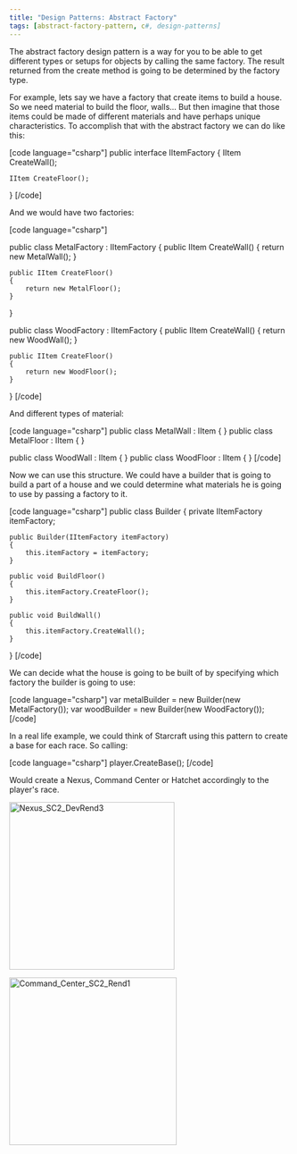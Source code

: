 ```yaml
---
title: "Design Patterns: Abstract Factory"
tags: [abstract-factory-pattern, c#, design-patterns]
---
```


The abstract factory design pattern is a way for you to be able to get different types or setups for objects by calling the same factory. The result returned from the create method is going to be determined by the factory type.
<!--more-->

For example, lets say we have a factory that create items to build a house. So we need material to build the floor, walls... But then imagine that those items could be made of different materials and have perhaps unique characteristics. To accomplish that with the abstract factory we can do like this:

[code language="csharp"]
public interface IItemFactory
{
    IItem CreateWall();

    IItem CreateFloor();
}
[/code]

And we would have two factories:

[code language="csharp"]

public class MetalFactory : IItemFactory
{
    public IItem CreateWall()
    {
        return new MetalWall();
    }

    public IItem CreateFloor()
    {
        return new MetalFloor();
    }
}

public class WoodFactory : IItemFactory
{
    public IItem CreateWall()
    {
        return new WoodWall();
    }

    public IItem CreateFloor()
    {
        return new WoodFloor();
    }
}
[/code]

And different types of material:

[code language="csharp"]
public class MetalWall : IItem { }
public class MetalFloor : IItem { }

public class WoodWall : IItem { }
public class WoodFloor : IItem { }
[/code]

Now we can use this structure. We could have a builder that is going to build a part of a house and we could determine what materials he is going to use by passing a factory to it.

[code language="csharp"]
public class Builder
{
    private IItemFactory itemFactory;

    public Builder(IItemFactory itemFactory)
    {
        this.itemFactory = itemFactory;
    }

    public void BuildFloor()
    {
        this.itemFactory.CreateFloor();
    }

    public void BuildWall()
    {
        this.itemFactory.CreateWall();
    }
}
[/code]

We can decide what the house is going to be built of by specifying which factory the builder is going to use:

[code language="csharp"]
var metalBuilder = new Builder(new MetalFactory());
var woodBuilder = new Builder(new WoodFactory());
[/code]

In a real life example, we could think of Starcraft using this pattern to create a base for each race. So calling:

[code language="csharp"]
player.CreateBase();
[/code]

Would create a Nexus, Command Center or Hatchet accordingly to the player's race.

<a href="https://brunolm.files.wordpress.com/2015/06/nexus_sc2_devrend3.jpg"><img class=" size-medium wp-image-388 alignleft" src="https://brunolm.files.wordpress.com/2015/06/nexus_sc2_devrend3.jpg?w=296" alt="Nexus_SC2_DevRend3" width="296" height="300" /></a>

<a href="https://brunolm.files.wordpress.com/2015/06/command_center_sc2_rend1.jpg"><img class="alignnone wp-image-386 size-medium" src="https://brunolm.files.wordpress.com/2015/06/command_center_sc2_rend1.jpg?w=300" alt="Command_Center_SC2_Rend1" width="300" height="300" /></a>
